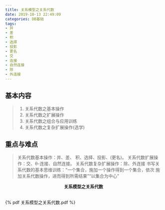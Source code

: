 ```yaml
---
title: 关系模型之关系代数
date: 2019-10-13 22:49:09
categories: DB基础
tags:
- 并
- 差
- 积
- 选择
- 投影
- 更名
- 交
- 连接
- 自然连接
- 除
- 外连接
---
```


## 基本内容
> 1. 关系代数之基本操作
> 2. 关系代数之扩展操作
> 3. 关系代数之组合与应用训练
> 4. 关系代数之复杂扩展操作(选学)
## 重点与难点
> 关系代数基本操作：并、差、 积、选择、投影、(更名)。
> 关系代数扩展操作：交、θ-连接、自然连接。
> 关系代数复杂扩展操作：除、外连接
> 书写关系代数的基本思维训练：“一个集合，施加一个操作得到一个集合，依次
施加关系代数操作，进而得到所需结果”“以集合为中心”

<center>

**关系模型之关系代数**

</center>

<br>
{% pdf 关系模型之关系代数.pdf %} 
</br>
